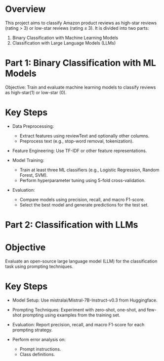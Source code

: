 # Overview

This project aims to classify Amazon product reviews as high-star reviews (rating > 3) or low-star reviews (rating ≤ 3). It is divided into two parts:
  1) Binary Classification with Machine Learning Models
  2) Classification with Large Language Models (LLMs)
     
# Part 1: Binary Classification with ML Models

Objective:  Train and evaluate machine learning models to classify reviews as high-star(1) or low-star (0).

# Key Steps

- Data Preprocessing:
    - Extract features using reviewText and optionally other columns.
    - Preprocess text (e.g., stop-word removal, tokenization).
  
- Feature Engineering: Use TF-IDF or other feature representations.
  
- Model Training:
    - Train at least three ML classifiers (e.g., Logistic Regression, Random Forest, SVM).
    - Perform hyperparameter tuning using 5-fold cross-validation.

- Evaluation:
    - Compare models using precision, recall, and macro F1-score.
    - Select the best model and generate predictions for the test set.


# Part 2: Classification with LLMs

# Objective
Evaluate an open-source large language model (LLM) for the classification task using prompting techniques.

# Key Steps

- Model Setup: Use mistralai/Mistral-7B-Instruct-v0.3 from Huggingface.
  
- Prompting Techniques: Experiment with zero-shot, one-shot, and few-shot prompting using examples from the training set.

- Evaluation: Report precision, recall, and macro F1-score for each prompting strategy.

- Perform error analysis on:
    - Prompt instructions.
    - Class definitions.
  
